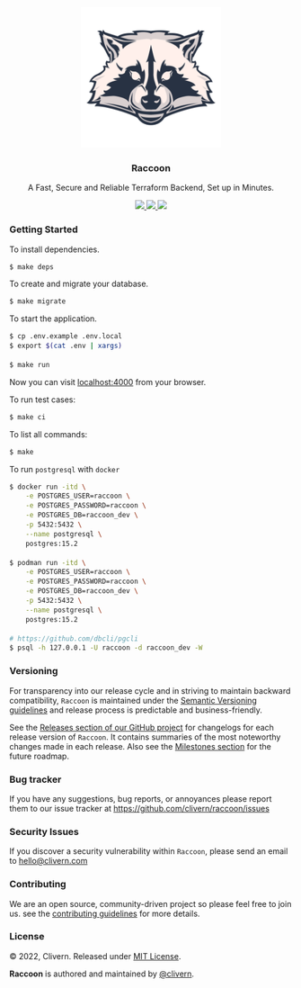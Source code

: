 <p align="center">
    <img alt="Raccoon Logo" src="/assets/img/logo.png?v=0.4.0" width="250" />
    <h3 align="center">Raccoon</h3>
    <p align="center">A Fast, Secure and Reliable Terraform Backend, Set up in Minutes.</p>
    <p align="center">
        <a href="https://github.com/Clivern/Raccoon/actions/workflows/ci.yml">
            <img src="https://github.com/Clivern/Raccoon/actions/workflows/ci.yml/badge.svg"/>
        </a>
        <a href="https://github.com/Clivern/Raccoon/releases">
            <img src="https://img.shields.io/badge/Version-0.4.0-1abc9c.svg">
        </a>
        <a href="https://github.com/Clivern/Raccoon/blob/master/LICENSE">
            <img src="https://img.shields.io/badge/LICENSE-MIT-orange.svg">
        </a>
    </p>
</p>


### Getting Started

To install dependencies.

```zsh
$ make deps
```

To create and migrate your database.

```zsh
$ make migrate
```

To start the application.

```zsh
$ cp .env.example .env.local
$ export $(cat .env | xargs)

$ make run
```

Now you can visit [localhost:4000](http://localhost:4000) from your browser.

To run test cases:

```zsh
$ make ci
```

To list all commands:

```zsh
$ make
```

To run `postgresql` with `docker`

```zsh
$ docker run -itd \
    -e POSTGRES_USER=raccoon \
    -e POSTGRES_PASSWORD=raccoon \
    -e POSTGRES_DB=raccoon_dev \
    -p 5432:5432 \
    --name postgresql \
    postgres:15.2

$ podman run -itd \
    -e POSTGRES_USER=raccoon \
    -e POSTGRES_PASSWORD=raccoon \
    -e POSTGRES_DB=raccoon_dev \
    -p 5432:5432 \
    --name postgresql \
    postgres:15.2

# https://github.com/dbcli/pgcli
$ psql -h 127.0.0.1 -U raccoon -d raccoon_dev -W
```


### Versioning

For transparency into our release cycle and in striving to maintain backward compatibility, `Raccoon` is maintained under the [Semantic Versioning guidelines](https://semver.org/) and release process is predictable and business-friendly.

See the [Releases section of our GitHub project](https://github.com/clivern/raccoon/releases) for changelogs for each release version of `Raccoon`. It contains summaries of the most noteworthy changes made in each release. Also see the [Milestones section](https://github.com/clivern/raccoon/milestones) for the future roadmap.


### Bug tracker

If you have any suggestions, bug reports, or annoyances please report them to our issue tracker at https://github.com/clivern/raccoon/issues


### Security Issues

If you discover a security vulnerability within `Raccoon`, please send an email to [hello@clivern.com](mailto:hello@clivern.com)


### Contributing

We are an open source, community-driven project so please feel free to join us. see the [contributing guidelines](CONTRIBUTING.md) for more details.


### License

© 2022, Clivern. Released under [MIT License](https://opensource.org/licenses/mit-license.php).

**Raccoon** is authored and maintained by [@clivern](http://github.com/clivern).
